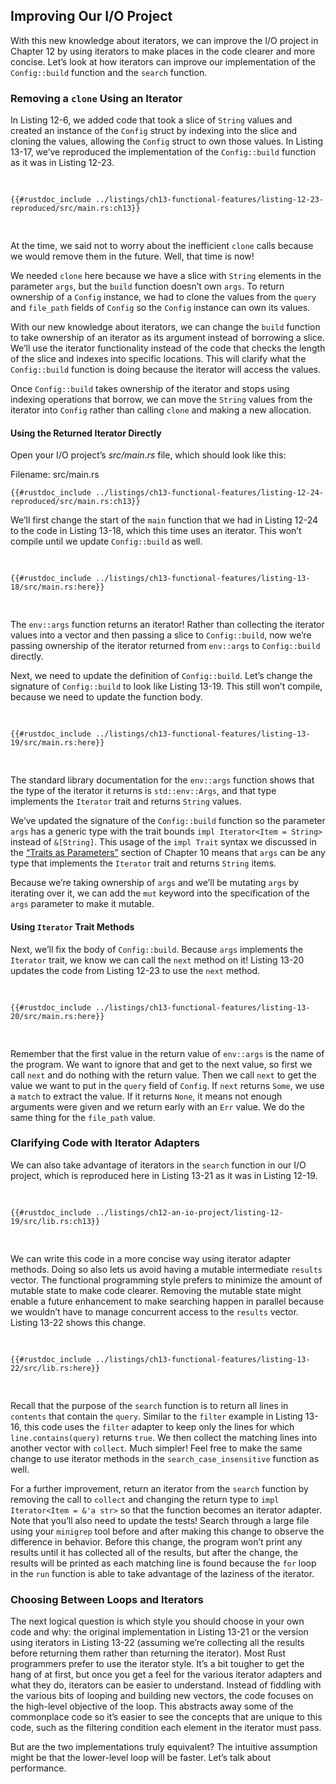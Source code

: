 ## Improving Our I/O Project

With this new knowledge about iterators, we can improve the I/O project in
Chapter 12 by using iterators to make places in the code clearer and more
concise. Let’s look at how iterators can improve our implementation of the
`Config::build` function and the `search` function.

### Removing a `clone` Using an Iterator

In Listing 12-6, we added code that took a slice of `String` values and created
an instance of the `Config` struct by indexing into the slice and cloning the
values, allowing the `Config` struct to own those values. In Listing 13-17,
we’ve reproduced the implementation of the `Config::build` function as it was
in Listing 12-23.

<Listing number="13-17" file-name="src/main.rs" caption="Reproduction of the `Config::build` function from Listing 12-23">

```rust,ignore
{{#rustdoc_include ../listings/ch13-functional-features/listing-12-23-reproduced/src/main.rs:ch13}}
```

</Listing>

At the time, we said not to worry about the inefficient `clone` calls because
we would remove them in the future. Well, that time is now!

We needed `clone` here because we have a slice with `String` elements in the
parameter `args`, but the `build` function doesn’t own `args`. To return
ownership of a `Config` instance, we had to clone the values from the `query`
and `file_path` fields of `Config` so the `Config` instance can own its values.

With our new knowledge about iterators, we can change the `build` function to
take ownership of an iterator as its argument instead of borrowing a slice.
We’ll use the iterator functionality instead of the code that checks the length
of the slice and indexes into specific locations. This will clarify what the
`Config::build` function is doing because the iterator will access the values.

Once `Config::build` takes ownership of the iterator and stops using indexing
operations that borrow, we can move the `String` values from the iterator into
`Config` rather than calling `clone` and making a new allocation.

#### Using the Returned Iterator Directly

Open your I/O project’s _src/main.rs_ file, which should look like this:

<span class="filename">Filename: src/main.rs</span>

```rust,ignore
{{#rustdoc_include ../listings/ch13-functional-features/listing-12-24-reproduced/src/main.rs:ch13}}
```

We’ll first change the start of the `main` function that we had in Listing
12-24 to the code in Listing 13-18, which this time uses an iterator. This
won’t compile until we update `Config::build` as well.

<Listing number="13-18" file-name="src/main.rs" caption="Passing the return value of `env::args` to `Config::build`">

```rust,ignore,does_not_compile
{{#rustdoc_include ../listings/ch13-functional-features/listing-13-18/src/main.rs:here}}
```

</Listing>

The `env::args` function returns an iterator! Rather than collecting the
iterator values into a vector and then passing a slice to `Config::build`, now
we’re passing ownership of the iterator returned from `env::args` to
`Config::build` directly.

Next, we need to update the definition of `Config::build`. Let’s change the
signature of `Config::build` to look like Listing 13-19. This still won’t
compile, because we need to update the function body.

<Listing number="13-19" file-name="src/main.rs" caption="Updating the signature of `Config::build` to expect an iterator">

```rust,ignore,does_not_compile
{{#rustdoc_include ../listings/ch13-functional-features/listing-13-19/src/main.rs:here}}
```

</Listing>

The standard library documentation for the `env::args` function shows that the
type of the iterator it returns is `std::env::Args`, and that type implements
the `Iterator` trait and returns `String` values.

We’ve updated the signature of the `Config::build` function so the parameter
`args` has a generic type with the trait bounds `impl Iterator<Item = String>`
instead of `&[String]`. This usage of the `impl Trait` syntax we discussed in
the [“Traits as Parameters”][impl-trait]<!-- ignore --> section of Chapter 10
means that `args` can be any type that implements the `Iterator` trait and
returns `String` items.

Because we’re taking ownership of `args` and we’ll be mutating `args` by
iterating over it, we can add the `mut` keyword into the specification of the
`args` parameter to make it mutable.

<!-- Old headings. Do not remove or links may break. -->

<a id="using-iterator-trait-methods-instead-of-indexing"></a>

#### Using `Iterator` Trait Methods

Next, we’ll fix the body of `Config::build`. Because `args` implements the
`Iterator` trait, we know we can call the `next` method on it! Listing 13-20
updates the code from Listing 12-23 to use the `next` method.

<Listing number="13-20" file-name="src/main.rs" caption="Changing the body of `Config::build` to use iterator methods">

```rust,ignore,noplayground
{{#rustdoc_include ../listings/ch13-functional-features/listing-13-20/src/main.rs:here}}
```

</Listing>

Remember that the first value in the return value of `env::args` is the name of
the program. We want to ignore that and get to the next value, so first we call
`next` and do nothing with the return value. Then we call `next` to get the
value we want to put in the `query` field of `Config`. If `next` returns `Some`,
we use a `match` to extract the value. If it returns `None`, it means not enough
arguments were given and we return early with an `Err` value. We do the same
thing for the `file_path` value.

<!-- Old headings. Do not remove or links may break. -->

<a id="making-code-clearer-with-iterator-adapters"></a>

### Clarifying Code with Iterator Adapters

We can also take advantage of iterators in the `search` function in our I/O
project, which is reproduced here in Listing 13-21 as it was in Listing 12-19.

<Listing number="13-21" file-name="src/lib.rs" caption="The implementation of the `search` function from Listing 12-19">

```rust,ignore
{{#rustdoc_include ../listings/ch12-an-io-project/listing-12-19/src/lib.rs:ch13}}
```

</Listing>

We can write this code in a more concise way using iterator adapter methods.
Doing so also lets us avoid having a mutable intermediate `results` vector. The
functional programming style prefers to minimize the amount of mutable state to
make code clearer. Removing the mutable state might enable a future enhancement
to make searching happen in parallel because we wouldn’t have to manage
concurrent access to the `results` vector. Listing 13-22 shows this change.

<Listing number="13-22" file-name="src/lib.rs" caption="Using iterator adapter methods in the implementation of the `search` function">

```rust,ignore
{{#rustdoc_include ../listings/ch13-functional-features/listing-13-22/src/lib.rs:here}}
```

</Listing>

Recall that the purpose of the `search` function is to return all lines in
`contents` that contain the `query`. Similar to the `filter` example in Listing
13-16, this code uses the `filter` adapter to keep only the lines for which
`line.contains(query)` returns `true`. We then collect the matching lines into
another vector with `collect`. Much simpler! Feel free to make the same change
to use iterator methods in the `search_case_insensitive` function as well.

For a further improvement, return an iterator from the `search` function by
removing the call to `collect` and changing the return type to `impl
Iterator<Item = &'a str>` so that the function becomes an iterator adapter.
Note that you’ll also need to update the tests! Search through a large file
using your `minigrep` tool before and after making this change to observe the
difference in behavior. Before this change, the program won’t print any results
until it has collected all of the results, but after the change, the results
will be printed as each matching line is found because the `for` loop in the
`run` function is able to take advantage of the laziness of the iterator.

<!-- Old headings. Do not remove or links may break. -->

<a id="choosing-between-loops-or-iterators"></a>

### Choosing Between Loops and Iterators

The next logical question is which style you should choose in your own code and
why: the original implementation in Listing 13-21 or the version using
iterators in Listing 13-22 (assuming we’re collecting all the results before
returning them rather than returning the iterator). Most Rust programmers
prefer to use the iterator style. It’s a bit tougher to get the hang of at
first, but once you get a feel for the various iterator adapters and what they
do, iterators can be easier to understand. Instead of fiddling with the various
bits of looping and building new vectors, the code focuses on the high-level
objective of the loop. This abstracts away some of the commonplace code so it’s
easier to see the concepts that are unique to this code, such as the filtering
condition each element in the iterator must pass.

But are the two implementations truly equivalent? The intuitive assumption
might be that the lower-level loop will be faster. Let’s talk about performance.

[impl-trait]: ch10-02-traits.html#traits-as-parameters
